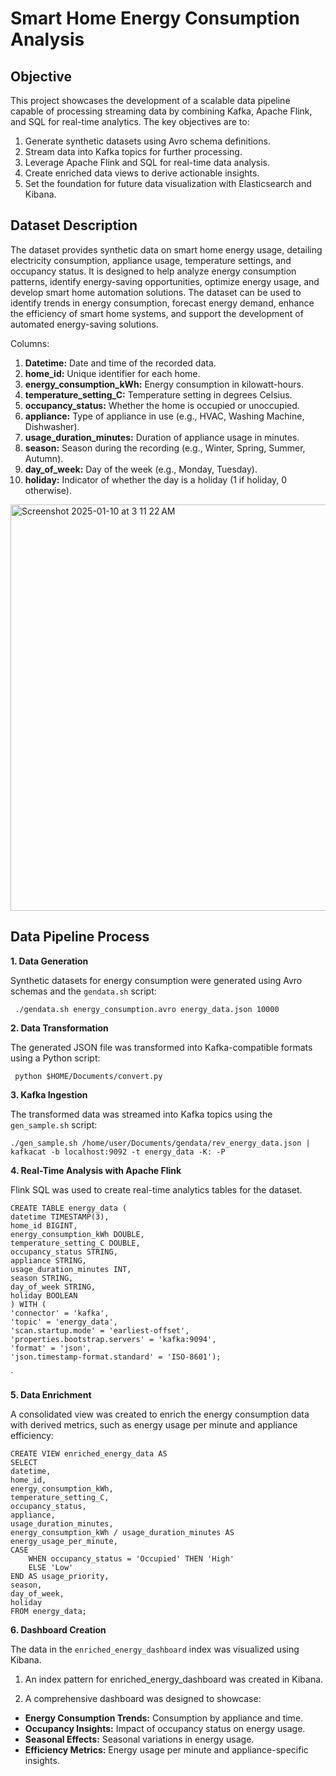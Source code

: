# Smart Home Energy Consumption Analysis 

## Objective

This project showcases the development of a scalable data pipeline capable of processing streaming data by combining Kafka, Apache Flink, and SQL for real-time analytics. The key objectives are to:

1. Generate synthetic datasets using Avro schema definitions.
2. Stream data into Kafka topics for further processing.
3. Leverage Apache Flink and SQL for real-time data analysis.
4. Create enriched data views to derive actionable insights.
5. Set the foundation for future data visualization with Elasticsearch and Kibana.

## Dataset Description

The dataset provides synthetic data on smart home energy usage, detailing electricity consumption, appliance usage, temperature settings, and occupancy status. It is designed to help analyze energy consumption patterns, identify energy-saving opportunities, optimize energy usage, and develop smart home automation solutions. The dataset can be used to identify trends in energy consumption, forecast energy demand, enhance the efficiency of smart home systems, and support the development of automated energy-saving solutions.

Columns:

1. **Datetime:** Date and time of the recorded data.
2. **home_id:** Unique identifier for each home.
3. **energy_consumption_kWh:** Energy consumption in kilowatt-hours.
4. **temperature_setting_C:** Temperature setting in degrees Celsius.
5. **occupancy_status:** Whether the home is occupied or unoccupied.
6. **appliance:** Type of appliance in use (e.g., HVAC, Washing Machine, Dishwasher).
7. **usage_duration_minutes:** Duration of appliance usage in minutes.
8. **season:** Season during the recording (e.g., Winter, Spring, Summer, Autumn).
9. **day_of_week:** Day of the week (e.g., Monday, Tuesday).
10. **holiday:** Indicator of whether the day is a holiday (1 if holiday, 0 otherwise).
    

<img width="650" alt="Screenshot 2025-01-10 at 3 11 22 AM" src="https://github.com/user-attachments/assets/4d5d20b2-c324-4b32-b71d-d1fd8530cd74" />

## Data Pipeline Process

**1. Data Generation**

Synthetic datasets for energy consumption were generated using Avro schemas and the `gendata.sh` script:

     ./gendata.sh energy_consumption.avro energy_data.json 10000

**2. Data Transformation**

The generated JSON file was transformed into Kafka-compatible formats using a Python script:

     python $HOME/Documents/convert.py

**3. Kafka Ingestion**

The transformed data was streamed into Kafka topics using the `gen_sample.sh` script:

    ./gen_sample.sh /home/user/Documents/gendata/rev_energy_data.json | kafkacat -b localhost:9092 -t energy_data -K: -P

**4. Real-Time Analysis with Apache Flink**

Flink SQL was used to create real-time analytics tables for the dataset.

    CREATE TABLE energy_data (
    datetime TIMESTAMP(3),
    home_id BIGINT,
    energy_consumption_kWh DOUBLE,
    temperature_setting_C DOUBLE,
    occupancy_status STRING,
    appliance STRING,
    usage_duration_minutes INT,
    season STRING,
    day_of_week STRING,
    holiday BOOLEAN
    ) WITH (
    'connector' = 'kafka',
    'topic' = 'energy_data',
    'scan.startup.mode' = 'earliest-offset',
    'properties.bootstrap.servers' = 'kafka:9094',
    'format' = 'json',
    'json.timestamp-format.standard' = 'ISO-8601');
`

**5. Data Enrichment**

A consolidated view was created to enrich the energy consumption data with derived metrics, such as energy usage per minute and appliance efficiency:

    CREATE VIEW enriched_energy_data AS
    SELECT 
    datetime,
    home_id,
    energy_consumption_kWh,
    temperature_setting_C,
    occupancy_status,
    appliance,
    usage_duration_minutes,
    energy_consumption_kWh / usage_duration_minutes AS energy_usage_per_minute,
    CASE
        WHEN occupancy_status = 'Occupied' THEN 'High'
        ELSE 'Low'
    END AS usage_priority,
    season,
    day_of_week,
    holiday
    FROM energy_data;


**6. Dashboard Creation**

The data in the `enriched_energy_dashboard` index was visualized using Kibana.

1. An index pattern for enriched_energy_dashboard was created in Kibana.
   
2. A comprehensive dashboard was designed to showcase:
   
- **Energy Consumption Trends:** Consumption by appliance and time.
- **Occupancy Insights:** Impact of occupancy status on energy usage.
- **Seasonal Effects:** Seasonal variations in energy usage.
- **Efficiency Metrics:** Energy usage per minute and appliance-specific insights.
